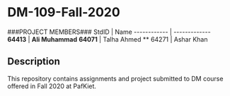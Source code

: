 # DM-109-Fall-2020
###PROJECT MEMBERS###
StdID | Name
------------ | -------------
**64413** | **Ali Muhammad** 
**64071** | Talha Ahmed **
64271 | Ashar Khan
## Description ##
This repository contains assignments and project submitted to DM course offered in Fall 2020 at PafKiet.
